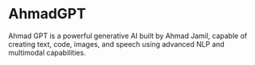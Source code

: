 # AhmadGPT
Ahmad GPT is a powerful generative AI built by Ahmad Jamil, capable of creating text, code, images, and speech using advanced NLP and multimodal capabilities.
